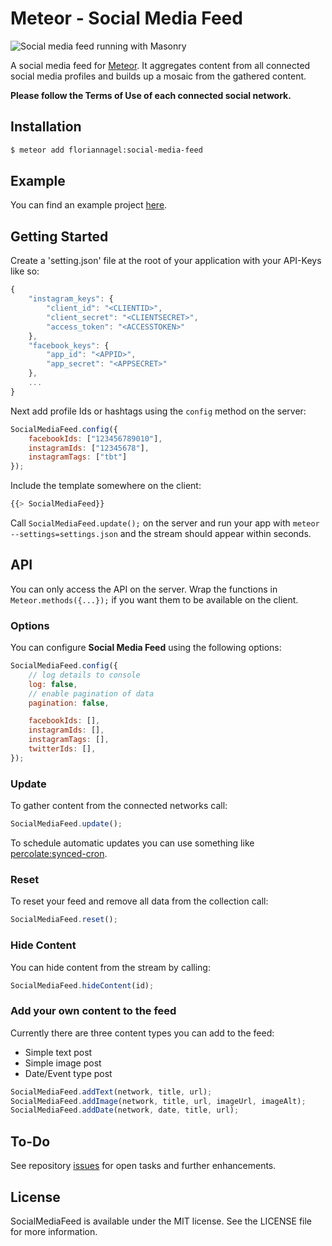 # Meteor - Social Media Feed

![Social media feed running with Masonry](https://cloud.githubusercontent.com/assets/7649376/8296111/afbc67d0-194c-11e5-8685-5d4ea9e0ebf2.png)

A social media feed for [Meteor](http://meteor.com). It aggregates content from all connected social media profiles and builds up a mosaic from the gathered content.

**Please follow the Terms of Use of each connected social network.**

## Installation

``` sh
$ meteor add floriannagel:social-media-feed
```

## Example

You can find an example project [here](INSERT-LINK-HERE).

## Getting Started

Create a 'setting.json' file at the root of your application with your API-Keys like so:

```js
{
	"instagram_keys": {
		"client_id": "<CLIENTID>",
		"client_secret": "<CLIENTSECRET>",
		"access_token": "<ACCESSTOKEN>"
	},
	"facebook_keys": {
		"app_id": "<APPID>",
		"app_secret": "<APPSECRET>"
	},
	...
}
```

Next add profile Ids or hashtags using the `config` method on the server:

```js
SocialMediaFeed.config({
	facebookIds: ["123456789010"],
	instagramIds: ["12345678"],
	instagramTags: ["tbt"]
});
```

Include the template somewhere on the client:

```js
{{> SocialMediaFeed}}
```

Call `SocialMediaFeed.update();` on the server and run your app with `meteor --settings=settings.json` and the stream should appear within seconds.

## API

You can only access the API on the server. Wrap the functions in `Meteor.methods({...});` if you want them to be available on the client.

### Options

You can configure **Social Media Feed** using the following options:

```js
SocialMediaFeed.config({
	// log details to console
	log: false,
	// enable pagination of data
	pagination: false,

	facebookIds: [],
	instagramIds: [],
	instagramTags: [],
	twitterIds: [],
});
```

### Update

To gather content from the connected networks call:

```js
SocialMediaFeed.update();
```

To schedule automatic updates you can use something like [percolate:synced-cron](https://github.com/percolatestudio/meteor-synced-cron).

### Reset

To reset your feed and remove all data from the collection call:

```js
SocialMediaFeed.reset();
```

### Hide Content

You can hide content from the stream by calling:

```js
SocialMediaFeed.hideContent(id);
```

### Add your own content to the feed

 Currently there are three content types you can add to the feed:

 - Simple text post
 - Simple image post
 - Date/Event type post

```js
SocialMediaFeed.addText(network, title, url);
SocialMediaFeed.addImage(network, title, url, imageUrl, imageAlt);
SocialMediaFeed.addDate(network, date, title, url);
```

## To-Do

See repository [issues](https://github.com/nagelflorian/meteor-social-media-feed/issues) for open tasks and further enhancements.

## License

SocialMediaFeed is available under the MIT license. See the LICENSE file for more information.